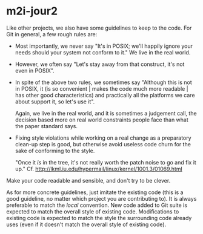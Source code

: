 # m2i-jour2

Like other projects, we also have some guidelines to keep to the
code.  For Git in general, a few rough rules are:

 - Most importantly, we never say "It's in POSIX; we'll happily
   ignore your needs should your system not conform to it."
   We live in the real world.

 - However, we often say "Let's stay away from that construct,
   it's not even in POSIX".

 - In spite of the above two rules, we sometimes say "Although
   this is not in POSIX, it (is so convenient | makes the code
   much more readable | has other good characteristics) and
   practically all the platforms we care about support it, so
   let's use it".

   Again, we live in the real world, and it is sometimes a
   judgement call, the decision based more on real world
   constraints people face than what the paper standard says.

 - Fixing style violations while working on a real change as a
   preparatory clean-up step is good, but otherwise avoid useless code
   churn for the sake of conforming to the style.

   "Once it _is_ in the tree, it's not really worth the patch noise to
   go and fix it up."
   Cf. http://lkml.iu.edu/hypermail/linux/kernel/1001.3/01069.html

Make your code readable and sensible, and don't try to be clever.

As for more concrete guidelines, just imitate the existing code
(this is a good guideline, no matter which project you are
contributing to). It is always preferable to match the _local_
convention. New code added to Git suite is expected to match
the overall style of existing code. Modifications to existing
code is expected to match the style the surrounding code already
uses (even if it doesn't match the overall style of existing code).
